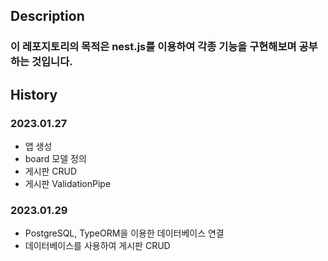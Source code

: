 ## Description
### 이 레포지토리의 목적은 nest.js를 이용하여 각종 기능을 구현해보며 공부하는 것입니다.

## History
### 2023.01.27

- 앱 생성
- board 모델 정의
- 게시판 CRUD
- 게시판 ValidationPipe

### 2023.01.29

- PostgreSQL, TypeORM을 이용한 데이터베이스 연결
- 데이터베이스를 사용하여 게시판 CRUD